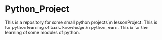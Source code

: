 # Python_Project
This is a repository for some small python projects.\n
lessonProject: This is for python learning of basic knowledge.\n
python_learn: This is for the learning of some modules of python.
